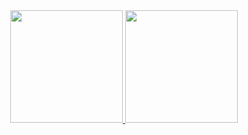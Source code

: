 <div align="center">
  <a href="https://github.com/robertodesilva">
  <img height="180em"src="https://github-readme-stats.vercel.app/api?username=robertodesilva&show_icons=true&theme=dark&include_all_commits=true&count_private=true"/>
  <img height="180em"src="https://github-readme-stats.vercel.app/api/top-langs/?username=robertodesilva&layout=compact&langs_count=7&theme=dark"/>
</div>
